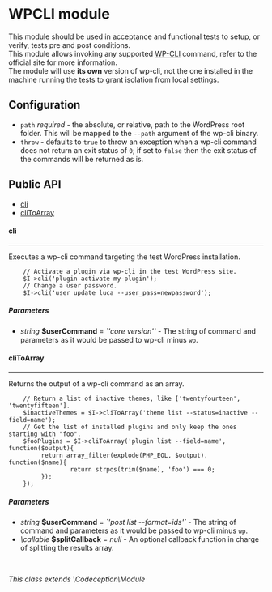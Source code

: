 # WPCLI module
This module should be used in acceptance and functional tests to setup, or verify, tests pre and post conditions.  
This module allows invoking any supported [WP-CLI](https://wp-cli.org/) command, refer to the official site for more information.  
The module will use **its own** version of wp-cli, not the one installed in the machine running the tests to grant isolation from local settings.  

## Configuration

* `path` *required* - the absolute, or relative, path to the WordPress root folder. This will be mapped to the `--path` argument of the wp-cli binary.  
* `throw` - defaults to `true` to throw an exception when a wp-cli command does not return an exit status of `0`; if set to `false` then the exit status of the commands will be returned as is.
<!--doc-->


<h2>Public API</h2>
<nav>
	<ul>
		<li>
			<a href="#cli">cli</a>
		</li>
		<li>
			<a href="#cliToArray">cliToArray</a>
		</li>
	</ul>
</nav>

<h4 id="cli">cli</h4>

***

Executes a wp-cli command targeting the test WordPress installation.
<pre><code class="language-php">    // Activate a plugin via wp-cli in the test WordPress site.
    $I-&gt;cli('plugin activate my-plugin');
    // Change a user password.
    $I-&gt;cli('user update luca --user_pass=newpassword');</code></pre>
<h5>Parameters</h5><ul>
<li><em>string</em> <strong>$userCommand</strong> = <em>`'core version'`</em> - The string of command and parameters as it would be passed to wp-cli minus <code>wp</code>.</li></ul>
<h4 id="cliToArray">cliToArray</h4>

***

Returns the output of a wp-cli command as an array.
<pre><code class="language-php">    // Return a list of inactive themes, like ['twentyfourteen', 'twentyfifteen'].
    $inactiveThemes = $I-&gt;cliToArray('theme list --status=inactive --field=name');
    // Get the list of installed plugins and only keep the ones starting with "foo".
    $fooPlugins = $I-&gt;cliToArray('plugin list --field=name', function($output){
         return array_filter(explode(PHP_EOL, $output), function($name){
                 return strpos(trim($name), 'foo') === 0;
         });
    });</code></pre>
<h5>Parameters</h5><ul>
<li><em>string</em> <strong>$userCommand</strong> = <em>`'post list --format=ids'`</em> - The string of command and parameters as it would be passed to wp-cli minus <code>wp</code>.</li>
<li><em>\callable</em> <strong>$splitCallback</strong> = <em>null</em> - An optional callback function in charge of splitting the results array.</li></ul>
</br>

*This class extends \Codeception\Module*

<!--/doc-->

